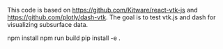 This code is based on https://github.com/Kitware/react-vtk-js and https://github.com/plotly/dash-vtk.
The goal is to test vtk.js and dash for visualizing subsurface data.

npm install
npm run build
pip install -e .
